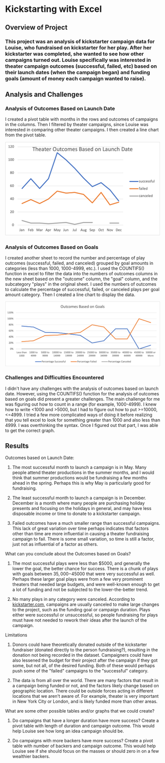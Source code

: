 # Kickstarting with Excel

## Overview of Project

### This project was an analysis of kickstarter campaign data for Louise, who fundraised on kickstarter for her play. After her kickstarter was completed, she wanted to see how other campaigns turned out. Louise specifically was interested in theater campaign outcomes (successful, failed, etc) based on their launch dates (when the campaign began) and funding goals (amount of money each campaign wanted to raise).  

## Analysis and Challenges

### Analysis of Outcomes Based on Launch Date

I created a pivot table with months in the rows and outcomes of campaigns in the columns. Then I filtered by theater campaigns, since Louise was interested in comparing other theater campaigns. I then created a line chart from the pivot table. 

![Theater_Outcomes_vs Launch](https://github.com/emariecovey/Kickstarter-analysis/blob/main/Theater_Outcomes_vs%20Launch.png)

### Analysis of Outcomes Based on Goals

I created another sheet to record the number and percentage of play outcomes (successful, failed, and canceled) grouped by goal amounts in categories (less than 1000, 1000-4999, etc.). I used the COUNTIFS() function in excel to filter the data into the numbers of outcomes columns in the new sheet based on the "outcome" column, the "goal" column, and the subcategory "plays" in the original sheet. I used the numbers of outcomes to calculate the percentage of successful, failed, or canceled plays per goal amount category. Then I created a line chart to display the data. 

![Outcomes_vs_Goals](https://github.com/emariecovey/Kickstarter-analysis/blob/main/Outcomes_vs_Goals.png)

### Challenges and Difficulties Encountered

I didn't have any challenges with the analysis of outcomes based on launch date. However, using the COUNTIFS() function for the analysis of outcomes based on goals did present a greater challenges. The main challenge for me was figuring out how to count in a range (for example, 1000-4999). I knew how to write <1000 and >5000, but I had to figure out how to put >=10000, <=4999. I tried a few more complicated ways of doing it before realizing that you tell excel to look for something greater than 1000 and also less than 4999. I was overthinking the syntax. Once I figured out that part, I was able to get the correct graph. 

## Results

Outcomes based on Launch Date: 

1. The most successful month to launch a campaign is in May. Many people attend theater productions in the summer months, and I would think that summer productions would be fundraising a few months ahead in the spring. Perhaps this is why May is particularly good for fundraising. 

2. The least successful month to launch a campaign is in December. December is a month where many people are purchasing holiday presents and focusing on the holidays in general, and may have less disposable income or time to donate to a kickstarter campaign. 

3. Failed outcomes have a much smaller range than successful campaigns. This lack of great variation over time perhaps indicates that factors other than time are more influential in causing a theater fundraising campaign to fail. There is some small variation, so time is still a factor, just not as influential of a factor as others. 

What can you conclude about the Outcomes based on Goals?

1. The most successful plays were less than $5000, and generally the lower the goal, the better chance for success. There is a chunk of plays with goals between $35,000-$45000 that were very successful as well. Perhaps these larger goal plays were from a few very prominent theaters that needed large budgets, and were well-known enough to get a lot of funding and not be subjected to the lower-the-better trend. 

2. No many plays in any category were canceled. According to [kickstarter.com](https://help.kickstarter.com/hc/en-us/articles/115005138393-How-can-I-cancel-my-project-), campaigns are usually canceled to make large changes to the project, such as the funding goal or campaign duration. Plays either were successful or unsuccessful, so people fundraising for plays must have not needed to rework their ideas after the launch of the campaign. 

Limitations

1. Donors could have theoretically donated outside of the kickstarter fundraiser (donated directly to the person fundraising?), resulting in the donation not being recorded in the dataset. Campaigners could have also lessened the budget for their project after the campaign if they got some, but not all, of the desired funding. Both of these would perhaps push some of the "failed" campaigns to the "successful" category. 

2. The data is from all over the world. There are many factors that result in a campaign being funded or not, and the factors likely change based on  geographic location. There could be outside forces acting in different locations that we aren't aware of. For example, theater is very important in New York City or London, and is likely funded more than other areas. 

What are some other possible tables and/or graphs that we could create? 

1. Do campaigns that have a longer duration have more success? Create a pivot table with length of duration and campaign outcome. This would help Louise see how long an idea campaign should be. 

2. Do campaigns with more backers have more success? Create a pivot table with number of backers and campaign outcome. This would help Louise see if she should focus on the masses or should zero in on a few wealthier backers. 


